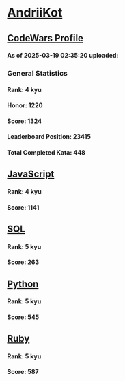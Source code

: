 # [AndriiKot](https://www.codewars.com/users/AndriiKot)

## [CodeWars Profile](https://www.codewars.com/users/AndriiKot)

#### As of 2025-03-19 02:35:20 uploaded:

### General Statistics

#### Rank: 4 kyu

#### Honor: 1220

#### Score: 1324

#### Leaderboard Position: 23415

#### Total Completed Kata: 448



## [JavaScript](https://github.com/AndriiKot/JavaScript__CodeWars)

#### Rank: 4 kyu

#### Score: 1141


## [SQL](https://github.com/AndriiKot/SQL__CodeWars)

#### Rank: 5 kyu

#### Score: 263


## [Python](https://github.com/AndriiKot/Python__CodeWars)

#### Rank: 5 kyu

#### Score: 545


## [Ruby](https://github.com/AndriiKot/Ruby__CodeWars)

#### Rank: 5 kyu

#### Score: 587

